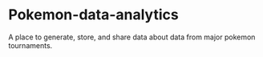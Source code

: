 # Pokemon-data-analytics
A place to generate, store, and share data about data from major pokemon tournaments.
